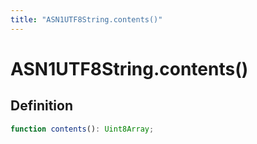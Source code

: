 ```yaml
---
title: "ASN1UTF8String.contents()"
---
```


# ASN1UTF8String.contents()

## Definition

```ts
function contents(): Uint8Array;
```
